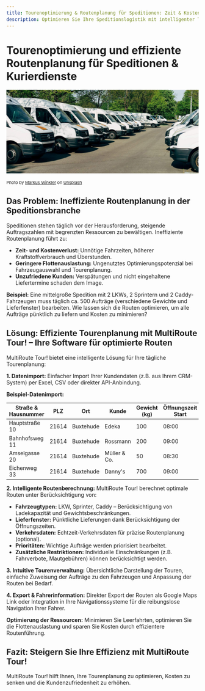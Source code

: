 ```yaml
---
title: Tourenoptimierung & Routenplanung für Speditionen: Zeit & Kosten sparen
description: Optimieren Sie Ihre Speditionslogistik mit intelligenter Tourenplanung. Effiziente Routen, maximale Auslastung & zufriedene Kunden – mit MultiRoute Tour!
---
```


# Tourenoptimierung und effiziente Routenplanung für Speditionen & Kurierdienste

![Speditionsfahrzeuge für die Routenplanung](assets/sprinter.jpg "Moderne Speditionsflotte im Einsatz")

<div style="font-size: 11px">Photo by <a href="https://unsplash.com/@markuswinkler?utm_source=unsplash&utm_medium=referral&utm_content=creditCopyText">Markus Winkler</a> on <a href="https://unsplash.com/s/photos/fleet?utm_source=unsplash&utm_medium=referral&utm_content=creditCopyText">Unsplash</a></div>

## Das Problem: Ineffiziente Routenplanung in der Speditionsbranche

Speditionen stehen täglich vor der Herausforderung, steigende Auftragszahlen mit begrenzten Ressourcen zu bewältigen. Ineffiziente Routenplanung führt zu:

* **Zeit- und Kostenverlust:** Unnötige Fahrzeiten, höherer Kraftstoffverbrauch und Überstunden.
* **Geringere Flottenauslastung:**  Ungenutztes Optimierungspotenzial bei Fahrzeugauswahl und Tourenplanung.
* **Unzufriedene Kunden:** Verspätungen und nicht eingehaltene Liefertermine schaden dem Image.

**Beispiel:** Eine mittelgroße Spedition mit 2 LKWs, 2 Sprintern und 2 Caddy-Fahrzeugen muss täglich ca. 500 Aufträge (verschiedene Gewichte und Lieferfenster) bearbeiten. Wie lassen sich die Routen optimieren, um alle Aufträge pünktlich zu liefern und Kosten zu minimieren?


## Lösung: Effiziente Tourenplanung mit MultiRoute Tour! – Ihre Software für optimierte Routen

MultiRoute Tour! bietet eine intelligente Lösung für Ihre tägliche Tourenplanung:

**1. Datenimport:** Einfacher Import Ihrer Kundendaten (z.B. aus Ihrem CRM-System) per Excel, CSV oder direkter API-Anbindung.

**Beispiel-Datenimport:**

| Straße & Hausnummer | PLZ     | Ort        | Kunde          | Gewicht (kg) | Öffnungszeit Start | Öffnungszeit Ende | Priorität | Besondere Hinweise |
|----------------------|---------|-------------|-----------------|---------------|--------------------|--------------------|-----------|----------------------|
| Hauptstraße 10       | 21614   | Buxtehude    | Edeka           | 100           | 08:00              | 20:00              | Hoch      | Kühltransport erforderlich |
| Bahnhofsweg 11       | 21614   | Buxtehude    | Rossmann        | 200           | 09:00              | 18:00              | Mittel    |                  |
| Amselgasse 20        | 21614   | Buxtehude    | Müller & Co.    | 50            | 08:30              | 12:30              | Niedrig   |                  |
| Eichenweg 33         | 21614   | Buxtehude    | Danny's         | 700           | 09:00              | 10:30              | Hoch      |                  |


**2. Intelligente Routenberechnung:** MultiRoute Tour! berechnet optimale Routen unter Berücksichtigung von:

* **Fahrzeugtypen:** LKW, Sprinter, Caddy – Berücksichtigung von Ladekapazität und Gewichtsbeschränkungen.
* **Lieferfenster:** Pünktliche Lieferungen dank Berücksichtigung der Öffnungszeiten.
* **Verkehrsdaten:** Echtzeit-Verkehrsdaten für präzise Routenplanung (optional).
* **Prioritäten:** Wichtige Aufträge werden priorisiert bearbeitet.
* **Zusätzliche Restriktionen:** Individuelle Einschränkungen (z.B. Fahrverbote, Mautgebühren) können berücksichtigt werden.


**3. Intuitive Tourenverwaltung:** Übersichtliche Darstellung der Touren, einfache Zuweisung der Aufträge zu den Fahrzeugen und Anpassung der Routen bei Bedarf.

**4. Export & Fahrerinformation:** Direkter Export der Routen als Google Maps Link oder Integration in Ihre Navigationssysteme für die reibungslose Navigation Ihrer Fahrer.


**Optimierung der Ressourcen:** Minimieren Sie Leerfahrten, optimieren Sie die Flottenauslastung und sparen Sie Kosten durch effizientere Routenführung.

## Fazit: Steigern Sie Ihre Effizienz mit MultiRoute Tour!

MultiRoute Tour! hilft Ihnen, Ihre Tourenplanung zu optimieren, Kosten zu senken und die Kundenzufriedenheit zu erhöhen. 
